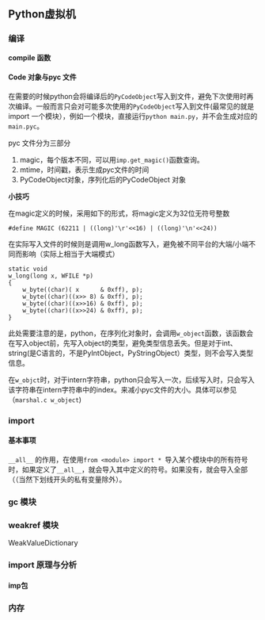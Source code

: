 ## Python虚拟机

### 编译

**compile 函数**

#### Code 对象与pyc 文件

在需要的时候python会将编译后的`PyCodeObject`写入到文件，避免下次使用时再次编译。一般而言只会对可能多次使用的`PyCodeObject`写入到文件(最常见的就是import 一个模块），例如一个模块，直接运行`python main.py`，并不会生成对应的`main.pyc`。

pyc 文件分为三部分

1. magic，每个版本不同，可以用`imp.get_magic()`函数查询。
2. mtime，时间戳，表示生成pyc文件的时间
3. PyCodeObject对象，序列化后的PyCodeObject 对象

**小技巧**

在magic定义的时候，采用如下的形式，将magic定义为32位无符号整数

```
#define MAGIC (62211 | ((long)'\r'<<16) | ((long)'\n'<<24))
```

在实际写入文件的时候则是调用w_long函数写入，避免被不同平台的大端/小端不同而影响（实际上相当于大端模式）

```
static void
w_long(long x, WFILE *p)
{
    w_byte((char)( x      & 0xff), p);
    w_byte((char)((x>> 8) & 0xff), p);
    w_byte((char)((x>>16) & 0xff), p);
    w_byte((char)((x>>24) & 0xff), p);
}
```

此处需要注意的是，python，在序列化对象时，会调用`w_object`函数，该函数会在写入object前，先写入object的类型，避免类型信息丢失。但是对于int、string(是C语言的，不是PyIntObject，PyStringObject）类型，则不会写入类型信息。

在`w_objct`时，对于intern字符串，python只会写入一次，后续写入时，只会写入该字符串在intern字符串中的index。来减小pyc文件的大小。具体可以参见（`marshal.c w_object`)

### import

#### 基本事项

`__all__` 的作用，在使用`from <module> import * `导入某个模块中的所有符号时，如果定义了`__all__`，就会导入其中定义的符号。如果没有，就会导入全部（（当然下划线开头的私有变量除外）。

### gc 模块

### weakref 模块

WeakValueDictionary

### import 原理与分析

#### imp包



#### 

### 内存